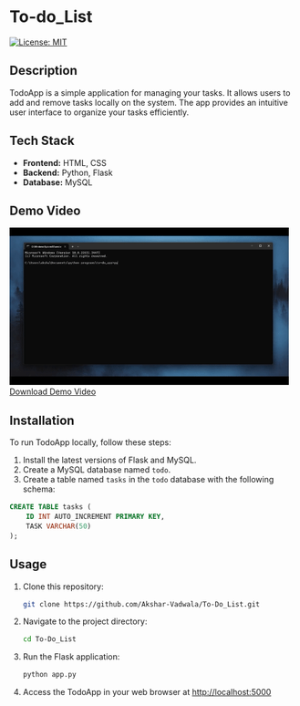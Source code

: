 # To-do_List

[![License: MIT](https://img.shields.io/badge/License-MIT-blue.svg)](https://opensource.org/licenses/MIT)


## Description
TodoApp is a simple application for managing your tasks. It allows users to add and remove tasks locally on the system. The app provides an intuitive user interface to organize your tasks efficiently.

## Tech Stack
- **Frontend:** HTML, CSS
- **Backend:** Python, Flask
- **Database:** MySQL

## Demo Video
![](/to-do_app/static/demo.gif)
[Download Demo Video](/to-do_app/static/demo.mp4)

## Installation
To run TodoApp locally, follow these steps:

1. Install the latest versions of Flask and MySQL.
2. Create a MySQL database named `todo`.
3. Create a table named `tasks` in the `todo` database with the following schema:

```sql
CREATE TABLE tasks (
    ID INT AUTO_INCREMENT PRIMARY KEY,
    TASK VARCHAR(50)
);
```

## Usage

1. Clone this repository:
    ```bash
    git clone https://github.com/Akshar-Vadwala/To-Do_List.git
    ```
2. Navigate to the project directory:
    ```bash
    cd To-Do_List
    ```
3. Run the Flask application:
    ```bash
    python app.py
    ```
4. Access the TodoApp in your web browser at [http://localhost:5000](http://localhost:5000)

